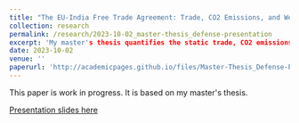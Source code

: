```yaml
---
title: "The EU-India Free Trade Agreement: Trade, CO2 Emissions, and Welfare Effects under the Carbon Border Adjustment Mechanism"
collection: research
permalink: /research/2023-10-02_master-thesis_defense-presentation
excerpt: 'My master's thesis quantifies the static trade, CO2 emissions, and welfare effects associated with a phase-in of the Carbon Border Adjustment Mechanism (CBAM) and the EU-India Free Trade Agreement. A general equilibrium model relying on the Armington assumption as a motive for trade is used to evaluate both counterfactual general equilibrium policy changes, ex-ante. Then, the effects of the CBAM are compared to the effects of the EU-India FTA. Multilateral country-sector level data on trade flows and CO2 emissions stem from the OECD Inter-Country Input-Output Tables (ICIO) and the Trade in Embodied CO2 Database (TECO2).'
date: 2023-10-02
venue: ''
paperurl: 'http://academicpages.github.io/files/Master-Thesis_Defense-Presentation.pdf'
---
```

This paper is work in progress. It is based on my master's thesis. 

[Presentation slides here](http://gerodasbach.github.io/files/Master-Thesis_Defense-Presentation.pdf)


